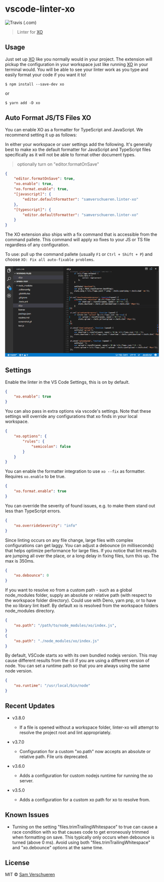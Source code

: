 # vscode-linter-xo

![Travis (.com)](https://img.shields.io/travis/com/xojs/vscode-linter-xo)

> Linter for [XO](https://github.com/sindresorhus/xo)

## Usage

Just set up [XO](https://github.com/sindresorhus/xo) like you normally would in your project. The extension will pickup the configuration in your workspace just like running [XO](https://github.com/sindresorhus/xo) in your terminal would. You will be able to see your linter work as you type and easily format your code if you want it to!

```shell
$ npm install --save-dev xo
```

or

```shell
$ yarn add -D xo
```

## Auto Format JS/TS Files XO

You can enable XO as a formatter for TypeScript and JavaScript. We recommend setting it up as follows:

In either your workspace or user settings add the following. It's generally best to make xo the default formatter for JavaScript and TypeScript files specifically as it will not be able to format other document types.

> optionally turn on "editor.formatOnSave"

```json
{
	"editor.formatOnSave": true,
	"xo.enable": true,
	"xo.format.enable": true,
	"[javascript]": {
		"editor.defaultFormatter": "samverschueren.linter-xo"
	},
	"[typescript]": {
		"editor.defaultFormatter": "samverschueren.linter-xo"
	}
}
```

The XO extension also ships with a fix command that is accessible from the command pallete. This command will apply xo fixes to your JS or TS file regardless of any configuration.

To use: pull up the command pallete (usually `F1` or `Ctrl + Shift + P`) and choose `XO: Fix all auto-fixable problems`.

![](media/fix.gif)

## Settings

Enable the linter in the VS Code Settings, this is on by default.

```json
{
	"xo.enable": true
}
```

You can also pass in extra options via vscode's settings. Note that these settings will override any configurations that xo finds in your local workspace.

```json
{
	"xo.options": {
		"rules": {
			"semicolon": false
		}
	}
}
```

You can enable the formatter integration to use `xo --fix` as formatter. Requires `xo.enable` to be true.

```json
{
	"xo.format.enable": true
}
```

You can override the severity of found issues, e.g. to make them stand out less than TypeScript errors.

```json
{
	"xo.overrideSeverity": "info"
}
```

Since linting occurs on any file change, large files with complex configurations can get laggy. You can adjust a debounce (in milliseconds) that helps optimize performance for large files. If you notice that lint results are jumping all over the place, or a long delay in fixing files, turn this up. The max is 350ms.

```json
{
	"xo.debounce": 0
}
```

If you want to resolve xo from a custom path - such as a global node_modules folder, supply an absolute or relative path (with respect to the workspace folder directory). Could use with Deno, yarn pnp, or to have the xo library lint itself. By default xo is resolved from the workspace folders node_modules directory.

```json
{
	"xo.path": "/path/to/node_modules/xo/index.js",
}
{
	"xo.path": "./node_modules/xo/index.js"
}
```

By default, VSCode starts xo with its own bundled nodejs version. This may cause different results from the cli if you are using a different version of node. You can set a runtime path so that you are always using the same node version.

```json
{
	"xo.runtime": "/usr/local/bin/node"
}
```

## Recent Updates

- v3.8.0

  - If a file is opened without a workspace folder, linter-xo will attempt to resolve the project root and lint appropriately.

- v3.7.0

  - Configuration for a custom "xo.path" now accepts an absolute or relative path. File uris deprecated.

- v3.6.0

  - Adds a configuration for custom nodejs runtime for running the xo server.

- v3.5.0
  - Adds a configuration for a custom xo path for xo to resolve from.

## Known Issues

- Turning on the setting "files.trimTrailingWhitespace" to true can cause a race condition with xo that causes code to get erroneously trimmed when formatting on save. This typically only occurs when debounce is turned (above 0 ms). Avoid using both "files.trimTrailingWhitespace" and "xo.debounce" options at the same time.

## License

MIT © [Sam Verschueren](http://github.com/SamVerschueren)
